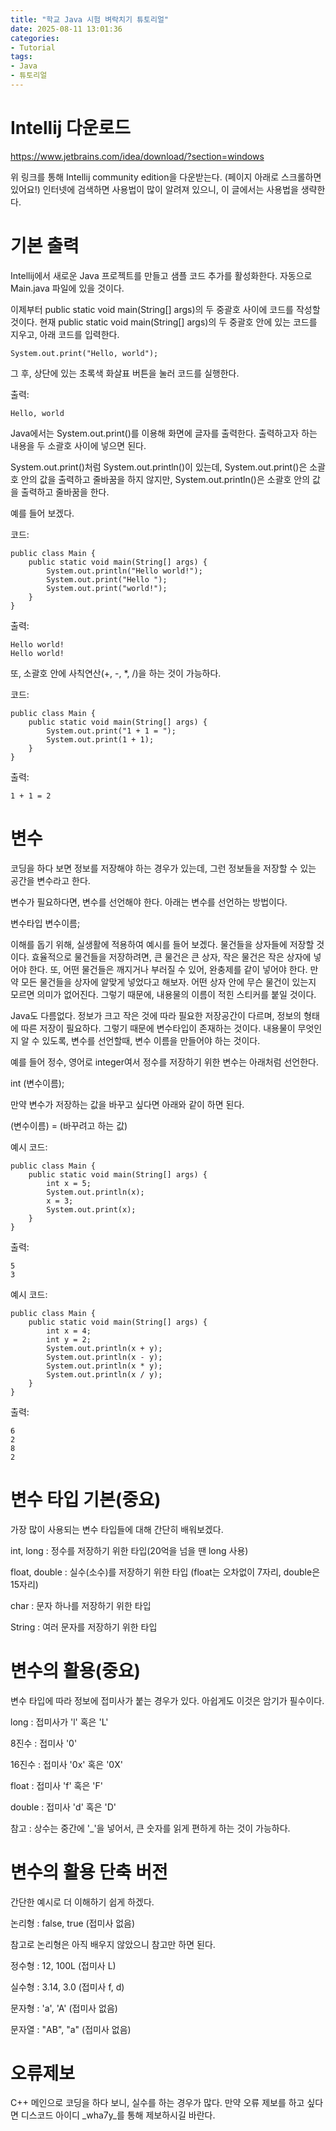 ```yaml
---
title: "학교 Java 시험 벼락치기 튜토리얼"
date: 2025-08-11 13:01:36
categories:
- Tutorial
tags:
- Java
- 튜토리얼
---
```


# Intellij 다운로드
https://www.jetbrains.com/idea/download/?section=windows

위 링크를 통해 Intellij community edition을 다운받는다. (페이지 아래로 스크롤하면 있어요!)
인터넷에 검색하면 사용법이 많이 알려져 있으니, 이 글에서는 사용법을 생략한다.

# 기본 출력
Intellij에서 새로운 Java 프로젝트를 만들고 샘플 코드 추가를 활성화한다.
자동으로 Main.java 파일에 있을 것이다.

이제부터 public static void main(String[] args)의 두 중괄호 사이에 코드를 작성할 것이다.
현재 public static void main(String[] args)의 두 중괄호 안에 있는 코드를 지우고, 아래 코드를 입력한다.
```
System.out.print("Hello, world");
```
그 후, 상단에 있는 초록색 화살표 버튼을 눌러 코드를 실행한다.

출력:
```
Hello, world
```

Java에서는 System.out.print()를 이용해 화면에 글자를 출력한다.
출력하고자 하는 내용을 두 소괄호 사이에 넣으면 된다.

System.out.print()처럼 System.out.println()이 있는데, 
System.out.print()은 소괄호 안의 값을 출력하고 줄바꿈을 하지 않지만, 
System.out.println()은 소괄호 안의 값을 출력하고 줄바꿈을 한다.

예를 들어 보겠다.

코드:
```
public class Main {
    public static void main(String[] args) {
        System.out.println("Hello world!");
        System.out.print("Hello ");
        System.out.print("world!");
    }
}
```

출력:
```
Hello world!
Hello world!
```

또, 소괄호 안에 사칙연산(+, -, *, /)을 하는 것이 가능하다.

코드:
```
public class Main {
    public static void main(String[] args) {
        System.out.print("1 + 1 = ");
        System.out.print(1 + 1);
    }
}
```

출력:
```
1 + 1 = 2
```

# 변수
코딩을 하다 보면 정보를 저장해야 하는 경우가 있는데, 그런 정보들을 저장할 수 있는 공간을 변수라고 한다.

변수가 필요하다면, 변수를 선언해야 한다. 아래는 변수를 선언하는 방법이다.

변수타입 변수이름;

이해를 돕기 위해, 실생활에 적용하여 예시를 들어 보겠다.
물건들을 상자들에 저장할 것이다.
효율적으로 물건들을 저장하려면, 큰 물건은 큰 상자, 작은 물건은 작은 상자에 넣어야 한다.
또, 어떤 물건들은 깨지거나 부러질 수 있어, 완충제를 같이 넣어야 한다.
만약 모든 물건들을 상자에 알맞게 넣었다고 해보자.
어떤 상자 안에 무슨 물건이 있는지 모르면 의미가 없어진다.
그렇기 때문에, 내용물의 이름이 적힌 스티커를 붙일 것이다.

Java도 다름없다. 
정보가 크고 작은 것에 따라 필요한 저장공간이 다르며, 정보의 형태에 따른 저장이 필요하다. 
그렇기 때문에 변수타입이 존재하는 것이다.
내용물이 무엇인지 알 수 있도록, 변수를 선언할때, 변수 이름을 만들어야 하는 것이다.

예를 들어 정수, 영어로 integer여서 정수를 저장하기 위한 변수는 아래처럼 선언한다.

int (변수이름);

만약 변수가 저장하는 값을 바꾸고 싶다면 아래와 같이 하면 된다.

(변수이름) = (바꾸려고 하는 값)

예시 코드:
```
public class Main {
    public static void main(String[] args) {
        int x = 5;
        System.out.println(x);
        x = 3;
        System.out.print(x);
    }
}
```

출력:
```
5
3
```

예시 코드:
```
public class Main {
    public static void main(String[] args) {
        int x = 4;
        int y = 2;
        System.out.println(x + y);
        System.out.println(x - y);
        System.out.println(x * y);
        System.out.println(x / y);
    }
}
```

출력:
```
6
2
8
2
```

# 변수 타입 기본(중요)
가장 많이 사용되는 변수 타입들에 대해 간단히 배워보겠다.

int, long : 정수를 저장하기 위한 타입(20억을 넘을 땐 long 사용)

float, double : 실수(소수)를 저장하기 위한 타입 (float는 오차없이 7자리, double은 15자리)

char : 문자 하나를 저장하기 위한 타입

String : 여러 문자를 저장하기 위한 타입

# 변수의 활용(중요)
변수 타입에 따라 정보에 접미사가 붙는 경우가 있다.
아쉽게도 이것은 암기가 필수이다.

long : 접미사가 'l' 혹은 'L'

8진수 : 접미사 '0'

16진수 : 접미사 '0x' 혹은 '0X'

float : 접미사 'f' 혹은 'F'

double : 접미사 'd' 혹은 'D'

참고 : 상수는 중간에 '_'을 넣어서, 큰 숫자를 읽게 편하게 하는 것이 가능하다.

# 변수의 활용 단축 버전
간단한 예시로 더 이해하기 쉽게 하겠다.

논리형 : false, true (접미사 없음)

참고로 논리형은 아직 배우지 않았으니 참고만 하면 된다.

정수형 : 12, 100L (접미사 L)

실수형 : 3.14, 3.0 (접미사 f, d)

문자형 : 'a', 'A' (접미사 없음)

문자열 : "AB", "a" (접미사 없음)

# 오류제보
C++ 메인으로 코딩을 하다 보니, 실수를 하는 경우가 많다.
만약 오류 제보를 하고 싶다면 디스코드 아이디 _wha7y_를 통해 제보하시길 바란다.
